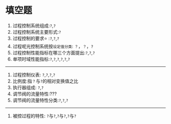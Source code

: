 # 填空题
1. 过程控制系统组成:`?`,`?`  
2. 过程控制系统主要形式:`?`  
3. 过程控制的要求:star: :`?`,`?`,`?`  
4. 过程呢光控制系统按`设定值分类`: `？`，`？`，`?`  
5. 过程控制性能指标在哪三个方面提出:`?`,`?`,`?`  
6. 单项时域性能指标:`?`,`?`,`?`,`?`,`?`,`?`  

---
1. 过程控制仪表: `?`,`?`,`?`,`?`  
2. 比例度:指`？`与`?`的相对变换值之比  
3. 执行器组成: `?`,`?`  
4. 调节阀的流量特性:???  
5. 调节阀的流量特性分类:`?`,`?`,`?`  

---

1. 被控过程的特性: `?`与`?`,`?`与`?`,`?`与`?`  
